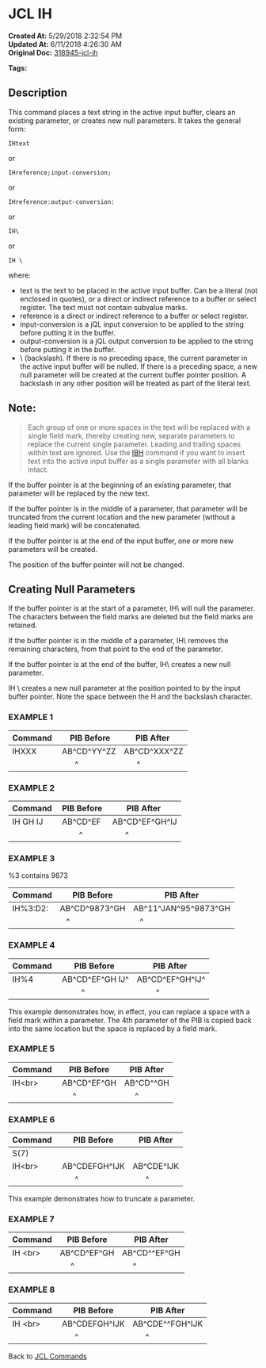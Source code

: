 # JCL IH

**Created At:** 5/29/2018 2:32:54 PM  
**Updated At:** 6/11/2018 4:26:30 AM  
**Original Doc:** [318945-jcl-ih](https://docs.jbase.com/45792-jcl/318945-jcl-ih)  

**Tags:**
<badge text='buffer' vertical='middle' />
<badge text='jcl' vertical='middle' />

## Description

This command places a text string in the active input buffer, clears an existing parameter, or creates new null parameters. It takes the general form:

```
IHtext
```

or

```
IHreference;input-conversion;
```

or

```
IHreference:output-conversion:
```

or

```
IH\
```

or

```
IH \
```

where:

- text is the text to be placed in the active input buffer. Can be a literal (not enclosed in quotes), or a direct or indirect reference to a buffer or select register. The text must not contain subvalue marks.
- reference is a direct or indirect reference to a buffer or select register.
- input-conversion is a jQL input conversion to be applied to the string before putting it in the buffer.
- output-conversion is a jQL output conversion to be applied to the string before putting it in the buffer.
- \ (backslash). If there is no preceding space, the current parameter in the active input buffer will be nulled. If there is a preceding space, a new null parameter will be created at the current buffer pointer position. A backslash in any other position will be treated as part of the literal text.




## Note: 


> Each group of one or more spaces in the text will be replaced with a single field mark, thereby creating new, separate parameters to replace the current single parameter. Leading and trailing spaces within text are ignored. Use the [IBH](318689-jcl-ibh) command if you want to insert text into the active input buffer as a single parameter with all blanks intact.


If the buffer pointer is at the beginning of an existing parameter, that parameter will be replaced by the new text.

If the buffer pointer is in the middle of a parameter, that parameter will be truncated from the current location and the new parameter (without a leading field mark) will be concatenated.

If the buffer pointer is at the end of the input buffer, one or more new parameters will be created.

The position of the buffer pointer will not be changed.



## Creating Null Parameters

If the buffer pointer is at the start of a parameter, IH\ will null the parameter. The characters between the field marks are deleted but the field marks are retained.

If the buffer pointer is in the middle of a parameter, IH\ removes the remaining characters, from that point to the end of the parameter.

If the buffer pointer is at the end of the buffer, IH\ creates a new null parameter.

IH \ creates a new null parameter at the position pointed to by the input buffer pointer. Note the space between the H and the backslash character.





### EXAMPLE 1


| Command  |  PIB Before | PIB After  |
| --- | --- | --- |
| IHXXX<br> | AB^CD^YY^ZZ<br> | AB^CD^XXX^ZZ<br> |
| <br> |       ^<br> |       ^<br> |


### EXAMPLE 2


| Command  | PIB Before  | PIB After  |
| --- | --- | --- |
| IH GH IJ<br> | AB^CD^EF<br> | AB^CD^EF^GH^IJ<br> |
| <br> |         ^<br> |       ^<br> |


### EXAMPLE 3

%3 contains 9873


| Command | PIB Before | PIB After |
| --- | --- | --- |
| IH%3:D2:<br> | AB^CD^9873^GH<br> | AB^11^JAN^95^9873^GH<br> |
| <br> |    ^<br> |    ^<br> |


### EXAMPLE 4


| Command  | PIB Before  | PIB After  |
| --- | --- | --- |
| IH%4<br> | AB^CD^EF^GH IJ^<br> | AB^CD^EF^GH^IJ^<br> |
| <br> |          ^<br> |          ^<br> |


This example demonstrates how, in effect, you can replace a space with a field mark within a parameter. The 4th parameter of the PIB is copied back into the same location but the space is replaced by a field mark.

### EXAMPLE 5


| Command  | PIB Before | PIB After |
| --- | --- | --- |
| IH\<br> | AB^CD^EF^GH<br> | AB^CD^^GH<br> |
| <br> |      ^<br> |      ^<br> |


### EXAMPLE 6


| Command  | PIB Before | PIB After |
| --- | --- | --- |
| S(7)<br> | <br> | <br> |
| IH\<br> | AB^CDEFGH^IJK<br> | AB^CDE^IJK<br> |
| <br> |       ^<br> |       ^<br> |


This example demonstrates how to truncate a parameter.

### EXAMPLE 7


| Command | PIB Before | PIB After |
| --- | --- | --- |
| IH \<br> | AB^CD^EF^GH<br> | AB^CD^^EF^GH<br> |
| <br> |      ^<br> |      ^<br> |


### EXAMPLE 8


| Command  | PIB Before | PIB After |
| --- | --- | --- |
| IH \<br> | AB^CDEFGH^IJK<br> | AB^CDE^^FGH^IJK<br> |
| <br> |       ^<br> |       ^<br> |


Back to [JCL Commands](jcl-commands)
